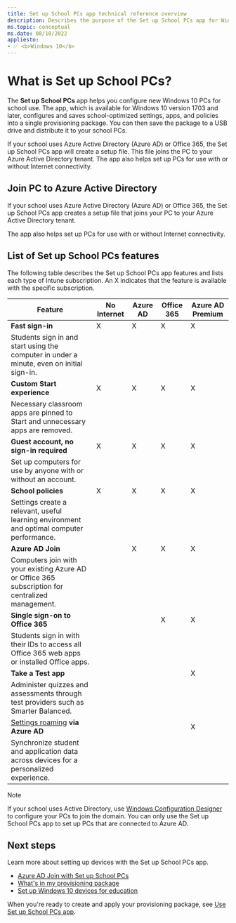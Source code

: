 ```yaml
---
title: Set up School PCs app technical reference overview
description: Describes the purpose of the Set up School PCs app for Windows 10 devices.
ms.topic: conceptual
ms.date: 08/10/2022
appliesto:
- ✅ <b>Windows 10</b>
---
```


# What is Set up School PCs?

The **Set up School PCs** app helps you configure new Windows 10 PCs for school use. The app, which is available for Windows 10 version 1703 and later, configures and saves school-optimized settings, apps, and policies into a single provisioning package. You can then save the package to a USB drive and distribute it to your school PCs.

If your school uses Azure Active Directory (Azure AD) or Office 365, the Set up
School PCs app will create a setup file. This file joins the PC to your Azure Active Directory tenant. The app also helps set up PCs for use with or without Internet connectivity.  

## Join PC to Azure Active Directory
If your school uses Azure Active Directory (Azure AD) or Office 365, the Set up
School PCs app creates a setup file that joins your PC to your Azure Active
Directory tenant. 

The app also helps set up PCs for use with or without Internet connectivity.

## List of Set up School PCs features
The following table describes the Set up School PCs app features and lists each type of Intune subscription. An X indicates that the feature is available with the specific subscription.

| Feature                                                                                                | No Internet | Azure AD | Office 365 | Azure AD Premium |
|--------------------------------------------------------------------------------------------------------|-------------|----------|------------|------------------|
| **Fast sign-in**                                                                                       | X           | X        | X          | X                |
| Students sign in and start using the computer in under a minute, even on initial sign-in.              |             |          |            |                  |
| **Custom Start experience**                                                                            | X           | X        | X          | X                |
| Necessary classroom apps are pinned to Start and unnecessary apps are removed.                         |             |          |            |                  |
| **Guest account, no sign-in required**                                                                 | X           | X        | X          | X                |
| Set up computers for use by anyone with or without an account.                                         |             |          |            |                  |
| **School policies**                                                                                    | X           | X        | X          | X                |
| Settings create a relevant, useful learning environment and optimal computer performance.              |             |          |            |                  |
| **Azure AD Join**                                                                                      |             | X        | X          | X                |
| Computers join with your existing Azure AD or Office 365 subscription for centralized management.      |             |          |            |                  |
| **Single sign-on to Office 365**                                                                       |             |          | X          | X                |
| Students sign in with their IDs to access all Office 365 web apps or installed Office apps.            |             |          |            |                  |
| **Take a Test app**                                                                                    |             |          |            | X                |
| Administer quizzes and assessments through test providers such as Smarter Balanced.                    |             |          |            |                  |
| [Settings roaming](/azure/active-directory/devices/enterprise-state-roaming-overview) **via Azure AD** |             |          |            | X                |
| Synchronize student and application data across devices for a personalized experience.                 |             |          |            |                  |

> [!NOTE]
>   If your school uses Active Directory, use [Windows Configuration
>   Designer](set-up-students-pcs-to-join-domain.md) 
>   to configure your PCs to join the domain. You can only use the Set up School
>   PCs app to set up PCs that are connected to Azure AD.

## Next steps  
Learn more about setting up devices with the Set up School PCs app.  
* [Azure AD Join with Set up School PCs](set-up-school-pcs-azure-ad-join.md)
* [What's in my provisioning package](set-up-school-pcs-provisioning-package.md)
* [Set up Windows 10 devices for education](set-up-windows-10.md) 

When you're ready to create and apply your provisioning package, see [Use Set up School PCs app](use-set-up-school-pcs-app.md).